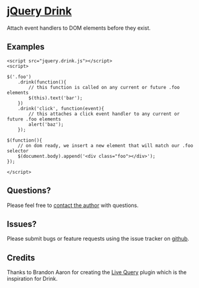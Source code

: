 [jQuery Drink](http://github.com/elijahr/jquery-drink)
================================

Attach event handlers to DOM elements before they exist.

Examples
--------

	<script src="jquery.drink.js"></script>
	<script>

	$('.foo')
		.drink(function(){
			// this function is called on any current or future .foo elements
			$(this).text('bar');
		})
		.drink('click', function(event){
			// this attaches a click event handler to any current or future .foo elements
			alert('baz');
		});

	$(function(){
		// on dom ready, we insert a new element that will match our .foo selector
		$(document.body).append('<div class="foo"></div>');
	});

	</script>


Questions?
----------

Please feel free to [contact the author](mailto:elijahr+jquerydrink@gmail.com) with questions.


Issues?
-------

Please submit bugs or feature requests using the issue tracker on [github](http://github.com/elijahr/jquery-drink/issues).


Credits
-------

Thanks to Brandon Aaron for creating the [Live Query](http://plugins.jquery.com/project/livequery) plugin which is the inspiration for Drink.
